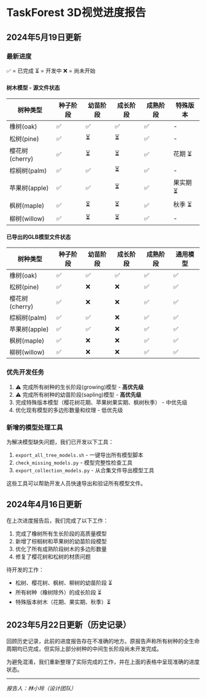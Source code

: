 # TaskForest 3D视觉进度报告

## 2024年5月19日更新

### 最新进度

✅ = 已完成 
⏳ = 开发中
❌ = 尚未开始

#### 树木模型 - 源文件状态

| 树种类型 | 种子阶段 | 幼苗阶段 | 成长阶段 | 成熟阶段 | 特殊版本 |
|---------|---------|---------|---------|---------|---------|
| 橡树(oak) | ✅ | ✅ | ✅ | ✅ | - |
| 松树(pine) | ✅ | ⏳ | ⏳ | ✅ | - |
| 樱花树(cherry) | ✅ | ⏳ | ⏳ | ✅ | 花期 ⏳ |
| 棕榈树(palm) | ✅ | ✅ | ⏳ | ✅ | - |
| 苹果树(apple) | ✅ | ✅ | ⏳ | ✅ | 果实期 ⏳ |
| 枫树(maple) | ✅ | ⏳ | ⏳ | ✅ | 秋季 ⏳ |
| 柳树(willow) | ✅ | ⏳ | ⏳ | ✅ | - |

#### 已导出的GLB模型文件状态

| 树种类型 | 种子阶段 | 幼苗阶段 | 成长阶段 | 成熟阶段 | 通用模型 |
|---------|---------|---------|---------|---------|---------|
| 橡树(oak) | ✅ | ✅ | ✅ | ✅ | ✅ |
| 松树(pine) | ✅ | ❌ | ❌ | ✅ | ✅ |
| 樱花树(cherry) | ✅ | ❌ | ❌ | ✅ | ✅ |
| 棕榈树(palm) | ✅ | ✅ | ❌ | ✅ | ✅ |
| 苹果树(apple) | ✅ | ✅ | ❌ | ✅ | ✅ |
| 枫树(maple) | ✅ | ❌ | ❌ | ✅ | ✅ |
| 柳树(willow) | ✅ | ❌ | ❌ | ✅ | ✅ |

### 优先开发任务

1. ⚠️ 完成所有树种的生长阶段(growing)模型 - **高优先级**
2. ⚠️ 完成所有树种的幼苗阶段(sapling)模型 - **高优先级**
3. 完成特殊版本模型（樱花树花期、苹果树果实期、枫树秋季） - 中优先级
4. 优化现有模型的多边形数量和纹理 - 低优先级

### 新增的模型处理工具

为解决模型缺失问题，我们已开发以下工具：

1. `export_all_tree_models.sh` - 一键导出所有模型脚本
2. `check_missing_models.py` - 模型完整性检查工具
3. `export_collection_models.py` - 从合集文件导出模型工具

这些工具可以帮助开发人员快速导出和验证所有模型文件。

## 2024年4月16日更新

在上次进度报告后，我们完成了以下工作：

1. 完成了橡树所有生长阶段的高质量模型
2. 新增了棕榈树和苹果树的幼苗阶段模型
3. 优化了所有成熟阶段树木的多边形数量
4. 修复了樱花树和松树的材质问题

待开发的工作：
- 松树、樱花树、枫树、柳树的幼苗阶段 ⏳
- 所有树种（橡树除外）的成长阶段 ⏳
- 特殊版本树木（花期、果实期、秋季）⏳

## 2023年5月22日更新（历史记录）

回顾历史记录，此前的进度报告存在不准确的地方。原报告声称所有树种的全生命周期均已完成，但实际上部分树种的中间生长阶段尚未开发完成。

为避免混淆，我们重新整理了实际完成的工作，并在上面的表格中呈现准确的进度状态。

---

*报告人：林小玲（设计团队）* 